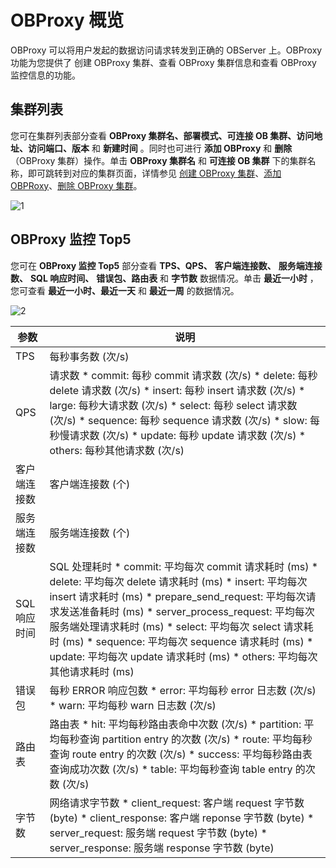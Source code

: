 OBProxy 概览 
===============================

OBProxy 可以将用户发起的数据访问请求转发到正确的 OBServer 上。OBProxy 功能为您提供了 创建 OBProxy 集群、查看 OBProxy 集群信息和查看 OBProxy 监控信息的功能。

**集群列表** 
-----------------------------

您可在集群列表部分查看 **OBProxy 集群名、部署模式、可连接 OB 集群、访问地址、访问端口、版本** 和 **新建时间** 。同时也可进行 **添加 OBProxy** 和 **删除** （OBProxy 集群）操作。单击 **OBProxy 集群名** 和 **可连接 OB 集群** 下的集群名称，即可跳转到对应的集群页面，详情参见 [创建 OBProxy 集群](../../8.obproxy/1.create-an-obproxy-cluster-2.md)、[添加 OBPRoxy](../../8.obproxy/6.add-obproxy.md)、[删除 OBProxy 集群](../../8.obproxy/11.delete-obproxy-cluster-1.md)。

![1](https://help-static-aliyun-doc.aliyuncs.com/assets/img/zh-CN/5106260261/p265880.png)

**OBProxy 监控 Top5** 
----------------------------------------

您可在 **OBProxy 监控 Top5** 部分查看 **TPS、QPS、** **客户端连接数、** **服务端连接数、** **SQL 响应时间、** **错误包、路由表** 和 **字节数** 数据情况。单击 **最近一小时** ，您可查看 **最近一小时、最近一天** 和 **最近一周** 的数据情况。

![2](https://help-static-aliyun-doc.aliyuncs.com/assets/img/zh-CN/5106260261/p265881.png)


|  **参数**  |                                                                                                                                                                                                                                                                                                                                           **说明**                                                                                                                                                                                                                                                                                                                                           |
|----------|--------------------------------------------------------------------------------------------------------------------------------------------------------------------------------------------------------------------------------------------------------------------------------------------------------------------------------------------------------------------------------------------------------------------------------------------------------------------------------------------------------------------------------------------------------------------------------------------------------------------------------------------------------------------------------------------|
| TPS      | 每秒事务数 (次/s)                                                                                                                                                                                                                                                                                                                                                                                                                                                                                                                                                                                                                                                                                |
| QPS      | 请求数 * commit: 每秒 commit 请求数 (次/s)   * delete: 每秒 delete 请求数 (次/s)   * insert: 每秒 insert 请求数 (次/s)   * large: 每秒大请求数 (次/s)   * select: 每秒 select 请求数 (次/s)   * sequence: 每秒 sequence 请求数 (次/s)   * slow: 每秒慢请求数 (次/s)   * update: 每秒 update 请求数 (次/s)   * others: 每秒其他请求数 (次/s)                                                                   |
| 客户端连接数   | 客户端连接数 (个)                                                                                                                                                                                                                                                                                                                                                                                                                                                                                                                                                                                                                                                                                 |
| 服务端连接数   | 服务端连接数 (个)                                                                                                                                                                                                                                                                                                                                                                                                                                                                                                                                                                                                                                                                                 |
| SQL 响应时间 | SQL 处理耗时 * commit: 平均每次 commit 请求耗时 (ms)   * delete: 平均每次 delete 请求耗时 (ms)   * insert: 平均每次 insert 请求耗时 (ms)   * prepare_send_request: 平均每次请求发送准备耗时 (ms)   * server_process_request: 平均每次服务端处理请求耗时 (ms)   * select: 平均每次 select 请求耗时 (ms)   * sequence: 平均每次 sequence 请求耗时 (ms)   * update: 平均每次 update 请求耗时 (ms)   * others: 平均每次其他请求耗时 (ms)    |
| 错误包      | 每秒 ERROR 响应包数 * error: 平均每秒 error 日志数 (次/s)   * warn: 平均每秒 warn 日志数 (次/s)                                                                                                                                                                                                                                                                                                                                                                                                                                                                                                               |
| 路由表      | 路由表 * hit: 平均每秒路由表命中次数 (次/s)   * partition: 平均每秒查询 partition entry 的次数 (次/s)   * route: 平均每秒查询 route entry 的次数 (次/s)   * success: 平均每秒路由表查询成功次数 (次/s)   * table: 平均每秒查询 table entry 的次数 (次/s)                                                                                                                                                                                                                                                                                        |
| 字节数      | 网络请求字节数 * client_request: 客户端 request 字节数 (byte)   * client_response: 客户端 reponse 字节数 (byte)   * server_request: 服务端 request 字节数 (byte)   * server_response: 服务端 response 字节数 (byte)                                                                                                                                                                                                                                                                                                                                  |



